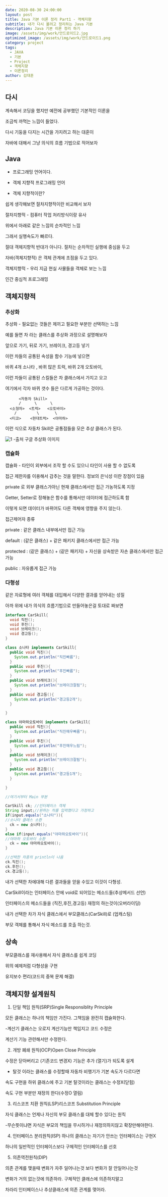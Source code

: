 ```yaml
---
date: 2020-08-30 24:00:00
layout: post
title: Java 기본 이론 정리 Part1 - 객체지향
subtitle: 내가 다시 볼려고 정리하는 Java 기본
description: Java 기본 이론 정리 하기 
image: /assets/img/work/안드로이드2.jpg
optimized_image: /assets/img/work/안드로이드1.png
category: project
tags:
  - JAVA
  - 기본
  - Project
  - 객체지향
  - 이론정리
author: 김대훈
---
```


## 다시 

계속해서 코딩을 했지만 예전에 공부했던 기본적인 이론을

조금씩 까먹는 느낌이 들었다.

다시 기둥을 다지는 시간을 가지려고 하는 대훈이

자바에 대해서 그냥 의식의 흐름 기법으로 적어보자

## Java

- 프로그래밍 언어이다.

- 객체 지향적 프로그래밍 언어

- 객체 지향적이란? 

쉽게 생각해보면 절차지향적이란 비교해서 보자

절차지향적 - 컴퓨터 작업 처리방식이랑 유사

위에서 아래로 같은 느낌의 순차적인 느낌

그래서 실행속도가 빠르다.

절대 객체지향적 반대가 아니다. 절차는 순차적인 실행에 중심을 두고

자바(객체지향적) 은 객체 관계에 초점을 두고 있다.

객체지향적 - 우리 지금 현실 사물들을 객체로 보는 느낌

인간 중심적 프로그래밍

## 객체지향적 

### 추상화
추상화 - 필요없는 것들은 제끼고 필요한 부분만 선택하는 느낌

예를 들면 차 라는 클래스를 추상화 과정으로 설명해보자

앞으로 가기, 뒤로 가기, 브레이크, 경고등 넣기

이런 차들의 공통된 속성을 함수 기능에 넣으면

바퀴 4개 소나타 , 바퀴 많은 트럭, 바퀴 2개 오토바이,

이런 차들이 공통된 스킬들은 차 클래스에서 가지고 오고

여기에서 각자 바퀴 갯수 들은 다르게 가공하는 것이다.

          <자동차 Skill>
          /      \      \
      <소형차>  <트럭>   <오토바이>
        /         \       \
      <티코>    <현대트럭>  <야마하>

이런 식으로 자동차 Skill은 공통점들을 모은 추상 클래스가 된다.

![1](../assets/img/work/자바이론1.png)
-출처 구글 추상화 이미지


### 캡슐화
캡슐화 - 타인이 외부에서 조작 할 수도 있으니 타인이 사용 할 수 없도록

접근 제한자를 이용해서 감추는 것을 말한다. 정보의 은닉성 이란 장점이 있음

private 로 외부 클래스가아닌 현재 클래스에서만 접근 가농하도록 지정

Getter, Setter로 정해놓은 함수를 통해서만 데이터에 접근하도록 함

이렇게 되면 데이터가 바뀌어도 다른 객체에 영향을 주지 않는다.

접근제어자 종류

private : 같은 클래스 내부에서만 접근 가능

default : (같은 클래스) + 같은 패키지 클래스에서만 접근 가능

protected : (같은 클래스) + (같은 패키지) + 자신을 상속받은 자손 클래스에서만 접근 가능

public : 자유롭게 접근 가능 

### 다형성

같은 자료형에 여러 객체를 대입해서 다양한 결과를 얻어내는 성질

아까 위에 내가 의식의 흐름기법으로 만들어놓은걸 토대로 짜보면

```java
interface CarSkill{
  void 직진();
  void 후진();
  void 브레이크();
  void 경고등();
}

class 소나타 implements CarSkill{
  public void 직진(){
    System.out.println("직진빠름");
  }
  public void 후진(){
    System.out.println("후진빠름");
  }
  public void 브레이크(){
    System.out.println("브레이크잘됨");
  }
  public void 경고등(){
    System.out.println("경고등2개");
  }

}

class 야마하오토바이 implements CarSkill{
  public void 직진(){
    System.out.println("직진매우빠름");
  }
  public void 후진(){
    System.out.println("후진매우느림");
  }
  public void 브레이크(){
    System.out.println("브레이크잘됨");
  }
  public void 경고등(){
    System.out.println("경고등1개");
  }

}

//여기서부터 Main 부분

CarSkill ck; //인터페이스 객체
String input;//원하는 차를 입력했다고 가정하고
if(input.equals("소나타")){
//소나타 클래스 소환
  ck = new 소나타();
}
else if(input.equals("야마하오토바이")){
//야마하 오토바이 소환
  ck = new 야마하오토바이();
}

//선택한 차종의 println이 나옴
ck.직진();
ck.후진();
ck.경고등();

```

내가 선택한 차에대해 다른 결과들을 얻을 수있고 이것이 다형성.

CarSkill이라는 인터페이스 안에 void로 되어있는 메소드들(추상메서드 선언)

인터페이스의 메소드들을 (직진,후진,경고등) 재정의 하는것이(오버라이딩)

내가 선택한 차가 자식 클래스에서 부모클래스(CarSkill)로 (업캐스팅)

부모 객체를 통해서 자식 메소드를 호출 하는것.

## 상속

부모클래스를 재사용해서 자식 클래스를 쉽게 코딩

위의 예제처럼 다형성을 구현

유지보수 편리(코드의 중복 문제 해결)


## 객체지향 설계원칙
1. 단일 책임 원칙(SRP)Single Responsiblity Principle

모든 클래스는 하나의 책임만 가진다. 그책임을 완전히 캡슐화한다.

-계산기 클래스는 오로지 계산기능만 책임지고 코드 수정은

계산기 기능 관련해서만 수정한다.

2. 개방 폐쇄 원칙(OCP)Open Close Principle

수정은 닫아버리고 (기존코드 변경X) 기능은 추가 (열기)가 되도록 설계

- 탈것 이라는 클래스를 수정할때 자동차 비행기가 기본 속도가 다르다면

속도 구현을 하위 클래스에 주고 기본 탈것이라는 클래스는 수정X(닫힘)

속도 구현 부분만 재정의 한다(수정O 열림)

3. 리스코프 치환 원칙(LSP)리스코프 Substitution Principle

자식 클래스는 언제나 자신의 부모 클래스를 대체 할수 있다는 원칙

-무슨뜻이냐면 자식은 부모의 책임을 무시하거나 재정의하지않고 확장만해야한다.

4. 인터페이스 분리원칙(ISP)
하나의 클래스는 자기가 안쓰는 인터페이스는 구현X

하나의 일반적인 인터페이스보다 구체적인 인터페이스를 선호

5. 의존역전원칙(DIP)

의존 관계를 맺을때 변화가 자주 일어나는것 보다 변화가 잘 안일어나는것

변화가 거의 없는것에 의존하라. 구체적인 클래스에 의존하지말고

차라리 인터페이스나 추상클래스에 의존 관계를 맺어라.